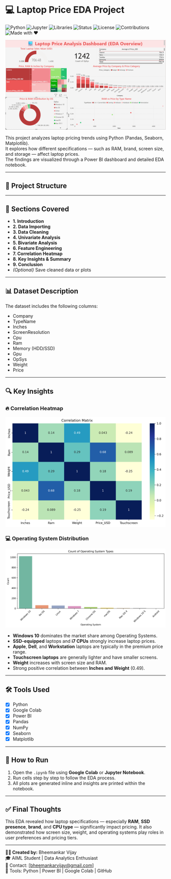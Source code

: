 # 💻 Laptop Price EDA Project

![Python](https://img.shields.io/badge/Python-3.10-blue)
![Jupyter](https://img.shields.io/badge/Notebook-Google%20Colab-orange)
![Libraries](https://img.shields.io/badge/Libraries-Pandas%2C%20NumPy%2C%20Seaborn%2C%20Matplotlib-brightgreen)
![Status](https://img.shields.io/badge/Status-Completed-success)
![License](https://img.shields.io/badge/License-MIT-yellow)
![Contributions](https://img.shields.io/badge/Contributions-Welcome-blueviolet)
![Made with ❤️](https://img.shields.io/badge/Made%20with-%E2%9D%A4-red)



![Dashboard Preview](images/laptop_price_dashboard.png)


This project analyzes laptop pricing trends using Python (Pandas, Seaborn, Matplotlib).  
It explores how different specifications — such as RAM, brand, screen size, and storage — affect laptop prices.  
The findings are visualized through a Power BI dashboard and detailed EDA notebook.

---

## 📂 Project Structure


---

## 📌 Sections Covered

- **1. Introduction**
- **2. Data Importing**
- **3. Data Cleaning**
- **4. Univariate Analysis**
- **5. Bivariate Analysis**
- **6. Feature Engineering**
- **7. Correlation Heatmap**
- **8. Key Insights & Summary**
- **9. Conclusion**
- *(Optional)* Save cleaned data or plots

---

## 📊 Dataset Description

The dataset includes the following columns:
- Company
- TypeName
- Inches
- ScreenResolution
- Cpu
- Ram
- Memory (HDD/SSD)
- Gpu
- OpSys
- Weight
- Price

---

## 🔍 Key Insights

### 🔥 Correlation Heatmap
![Correlation Heatmap](images/heatmapt.png)

### 💻 Operating System Distribution
![OS Distribution](images/countplot5.png)

- **Windows 10** dominates the market share among Operating Systems.
- **SSD-equipped** laptops and **i7 CPUs** strongly increase laptop prices.
- **Apple**, **Dell**, and **Workstation** laptops are typically in the premium price range.
- **Touchscreen laptops** are generally lighter and have smaller screens.
- **Weight** increases with screen size and RAM.
- Strong positive correlation between **Inches and Weight** (0.49).

---

## 🛠 Tools Used

- [x] Python
- [x] Google Colab
- [x] Power BI
- [x] Pandas
- [x] NumPy
- [x] Seaborn
- [x] Matplotlib

---

## 🚀 How to Run

1. Open the `.ipynb` file using **Google Colab** or **Jupyter Notebook**.
2. Run cells step by step to follow the EDA process.
3. All plots are generated inline and insights are printed within the notebook.

---

## ✅ Final Thoughts

This EDA revealed how laptop specifications — especially **RAM**, **SSD presence**, **brand**, and **CPU type** — significantly impact pricing. It also demonstrated how screen size, weight, and operating systems play roles in user preferences and pricing tiers.

---
**👨‍💻 Created by:** Bheemankar Vijay  
🎓 AIML Student | Data Analytics Enthusiast  
📧 Contact: [bheemankarvijay@gmail.com]  
📍 Tools: Python | Power BI | Google Colab | GitHub  


